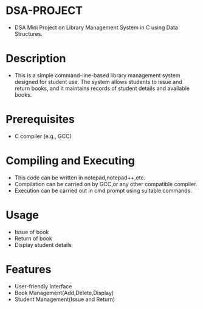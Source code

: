 # DSA-PROJECT
- DSA Mini Project on Library Management System in C using Data Structures.

# Description
- This is a simple command-line-based library management system designed for student use. The system allows students to issue and return books, and it 
  maintains records of student details and available books.

# Prerequisites
- C compiler (e.g., GCC)

# Compiling and Executing
- This code can be written in notepad,notepad++,etc.
- Compilation can be carried on by GCC,or any other compatible compiler.
- Execution can be carried out in cmd prompt using suitable commands.

# Usage
- Issue of book
- Return of book
- Display student details

# Features
- User-friendly Interface
- Book Management(Add,Delete,Display)
- Student Management(Issue and Return)
  
